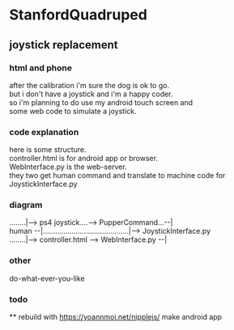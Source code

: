 # StanfordQuadruped    
## joystick replacement  
### html and phone  
after the  calibration  i'm sure the dog is ok to go.  
but i don't have a joystick and i'm a happy coder.  
so i'm planning to do use my android touch screen and  
some web code to simulate a joystick.  
  
### code explanation  
here is some structure.    
controller.html is for android app or browser.  
WebInterface.py is the web-server.    
they two get human command and translate to machine code for JoystickInterface.py  
  
   
### diagram  
  
........|--> ps4 joystick....--> PupperCommand...--|  
human --|..........................................|--> JoystickInterface.py  
........|--> controller.html --> WebInterface.py --|    

  
### other  
do-what-ever-you-like  

### todo 
** rebuild with https://yoannmoi.net/nipplejs/
make android app

